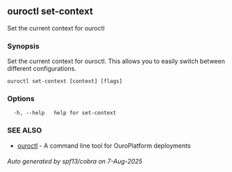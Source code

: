 ## ouroctl set-context

Set the current context for ouroctl

### Synopsis

Set the current context for ouroctl. This allows you to easily switch between different configurations.

```
ouroctl set-context [context] [flags]
```

### Options

```
  -h, --help   help for set-context
```

### SEE ALSO

* [ouroctl](ouroctl.md)	 - A command line tool for OuroPlatform deployments

###### Auto generated by spf13/cobra on 7-Aug-2025
